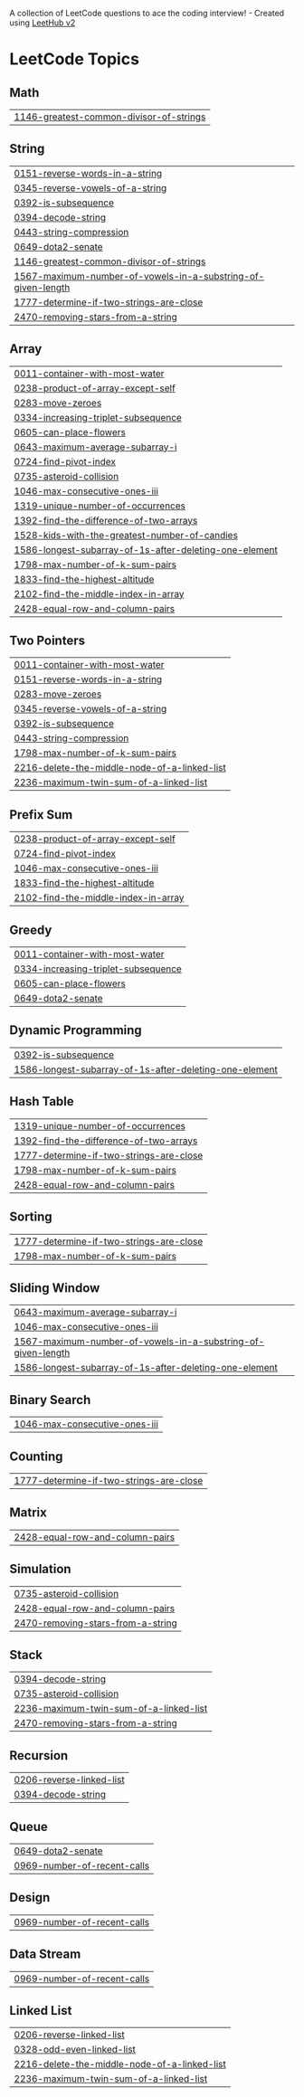 A collection of LeetCode questions to ace the coding interview! - Created using [LeetHub v2](https://github.com/arunbhardwaj/LeetHub-2.0)
<!---LeetCode Topics Start-->
# LeetCode Topics
## Math
|  |
| ------- |
| [1146-greatest-common-divisor-of-strings](https://github.com/AbhikSalian/leet-grinds/tree/master/1146-greatest-common-divisor-of-strings) |
## String
|  |
| ------- |
| [0151-reverse-words-in-a-string](https://github.com/AbhikSalian/leet-grinds/tree/master/0151-reverse-words-in-a-string) |
| [0345-reverse-vowels-of-a-string](https://github.com/AbhikSalian/leet-grinds/tree/master/0345-reverse-vowels-of-a-string) |
| [0392-is-subsequence](https://github.com/AbhikSalian/leet-grinds/tree/master/0392-is-subsequence) |
| [0394-decode-string](https://github.com/AbhikSalian/leet-grinds/tree/master/0394-decode-string) |
| [0443-string-compression](https://github.com/AbhikSalian/leet-grinds/tree/master/0443-string-compression) |
| [0649-dota2-senate](https://github.com/AbhikSalian/leet-grinds/tree/master/0649-dota2-senate) |
| [1146-greatest-common-divisor-of-strings](https://github.com/AbhikSalian/leet-grinds/tree/master/1146-greatest-common-divisor-of-strings) |
| [1567-maximum-number-of-vowels-in-a-substring-of-given-length](https://github.com/AbhikSalian/leet-grinds/tree/master/1567-maximum-number-of-vowels-in-a-substring-of-given-length) |
| [1777-determine-if-two-strings-are-close](https://github.com/AbhikSalian/leet-grinds/tree/master/1777-determine-if-two-strings-are-close) |
| [2470-removing-stars-from-a-string](https://github.com/AbhikSalian/leet-grinds/tree/master/2470-removing-stars-from-a-string) |
## Array
|  |
| ------- |
| [0011-container-with-most-water](https://github.com/AbhikSalian/leet-grinds/tree/master/0011-container-with-most-water) |
| [0238-product-of-array-except-self](https://github.com/AbhikSalian/leet-grinds/tree/master/0238-product-of-array-except-self) |
| [0283-move-zeroes](https://github.com/AbhikSalian/leet-grinds/tree/master/0283-move-zeroes) |
| [0334-increasing-triplet-subsequence](https://github.com/AbhikSalian/leet-grinds/tree/master/0334-increasing-triplet-subsequence) |
| [0605-can-place-flowers](https://github.com/AbhikSalian/leet-grinds/tree/master/0605-can-place-flowers) |
| [0643-maximum-average-subarray-i](https://github.com/AbhikSalian/leet-grinds/tree/master/0643-maximum-average-subarray-i) |
| [0724-find-pivot-index](https://github.com/AbhikSalian/leet-grinds/tree/master/0724-find-pivot-index) |
| [0735-asteroid-collision](https://github.com/AbhikSalian/leet-grinds/tree/master/0735-asteroid-collision) |
| [1046-max-consecutive-ones-iii](https://github.com/AbhikSalian/leet-grinds/tree/master/1046-max-consecutive-ones-iii) |
| [1319-unique-number-of-occurrences](https://github.com/AbhikSalian/leet-grinds/tree/master/1319-unique-number-of-occurrences) |
| [1392-find-the-difference-of-two-arrays](https://github.com/AbhikSalian/leet-grinds/tree/master/1392-find-the-difference-of-two-arrays) |
| [1528-kids-with-the-greatest-number-of-candies](https://github.com/AbhikSalian/leet-grinds/tree/master/1528-kids-with-the-greatest-number-of-candies) |
| [1586-longest-subarray-of-1s-after-deleting-one-element](https://github.com/AbhikSalian/leet-grinds/tree/master/1586-longest-subarray-of-1s-after-deleting-one-element) |
| [1798-max-number-of-k-sum-pairs](https://github.com/AbhikSalian/leet-grinds/tree/master/1798-max-number-of-k-sum-pairs) |
| [1833-find-the-highest-altitude](https://github.com/AbhikSalian/leet-grinds/tree/master/1833-find-the-highest-altitude) |
| [2102-find-the-middle-index-in-array](https://github.com/AbhikSalian/leet-grinds/tree/master/2102-find-the-middle-index-in-array) |
| [2428-equal-row-and-column-pairs](https://github.com/AbhikSalian/leet-grinds/tree/master/2428-equal-row-and-column-pairs) |
## Two Pointers
|  |
| ------- |
| [0011-container-with-most-water](https://github.com/AbhikSalian/leet-grinds/tree/master/0011-container-with-most-water) |
| [0151-reverse-words-in-a-string](https://github.com/AbhikSalian/leet-grinds/tree/master/0151-reverse-words-in-a-string) |
| [0283-move-zeroes](https://github.com/AbhikSalian/leet-grinds/tree/master/0283-move-zeroes) |
| [0345-reverse-vowels-of-a-string](https://github.com/AbhikSalian/leet-grinds/tree/master/0345-reverse-vowels-of-a-string) |
| [0392-is-subsequence](https://github.com/AbhikSalian/leet-grinds/tree/master/0392-is-subsequence) |
| [0443-string-compression](https://github.com/AbhikSalian/leet-grinds/tree/master/0443-string-compression) |
| [1798-max-number-of-k-sum-pairs](https://github.com/AbhikSalian/leet-grinds/tree/master/1798-max-number-of-k-sum-pairs) |
| [2216-delete-the-middle-node-of-a-linked-list](https://github.com/AbhikSalian/leet-grinds/tree/master/2216-delete-the-middle-node-of-a-linked-list) |
| [2236-maximum-twin-sum-of-a-linked-list](https://github.com/AbhikSalian/leet-grinds/tree/master/2236-maximum-twin-sum-of-a-linked-list) |
## Prefix Sum
|  |
| ------- |
| [0238-product-of-array-except-self](https://github.com/AbhikSalian/leet-grinds/tree/master/0238-product-of-array-except-self) |
| [0724-find-pivot-index](https://github.com/AbhikSalian/leet-grinds/tree/master/0724-find-pivot-index) |
| [1046-max-consecutive-ones-iii](https://github.com/AbhikSalian/leet-grinds/tree/master/1046-max-consecutive-ones-iii) |
| [1833-find-the-highest-altitude](https://github.com/AbhikSalian/leet-grinds/tree/master/1833-find-the-highest-altitude) |
| [2102-find-the-middle-index-in-array](https://github.com/AbhikSalian/leet-grinds/tree/master/2102-find-the-middle-index-in-array) |
## Greedy
|  |
| ------- |
| [0011-container-with-most-water](https://github.com/AbhikSalian/leet-grinds/tree/master/0011-container-with-most-water) |
| [0334-increasing-triplet-subsequence](https://github.com/AbhikSalian/leet-grinds/tree/master/0334-increasing-triplet-subsequence) |
| [0605-can-place-flowers](https://github.com/AbhikSalian/leet-grinds/tree/master/0605-can-place-flowers) |
| [0649-dota2-senate](https://github.com/AbhikSalian/leet-grinds/tree/master/0649-dota2-senate) |
## Dynamic Programming
|  |
| ------- |
| [0392-is-subsequence](https://github.com/AbhikSalian/leet-grinds/tree/master/0392-is-subsequence) |
| [1586-longest-subarray-of-1s-after-deleting-one-element](https://github.com/AbhikSalian/leet-grinds/tree/master/1586-longest-subarray-of-1s-after-deleting-one-element) |
## Hash Table
|  |
| ------- |
| [1319-unique-number-of-occurrences](https://github.com/AbhikSalian/leet-grinds/tree/master/1319-unique-number-of-occurrences) |
| [1392-find-the-difference-of-two-arrays](https://github.com/AbhikSalian/leet-grinds/tree/master/1392-find-the-difference-of-two-arrays) |
| [1777-determine-if-two-strings-are-close](https://github.com/AbhikSalian/leet-grinds/tree/master/1777-determine-if-two-strings-are-close) |
| [1798-max-number-of-k-sum-pairs](https://github.com/AbhikSalian/leet-grinds/tree/master/1798-max-number-of-k-sum-pairs) |
| [2428-equal-row-and-column-pairs](https://github.com/AbhikSalian/leet-grinds/tree/master/2428-equal-row-and-column-pairs) |
## Sorting
|  |
| ------- |
| [1777-determine-if-two-strings-are-close](https://github.com/AbhikSalian/leet-grinds/tree/master/1777-determine-if-two-strings-are-close) |
| [1798-max-number-of-k-sum-pairs](https://github.com/AbhikSalian/leet-grinds/tree/master/1798-max-number-of-k-sum-pairs) |
## Sliding Window
|  |
| ------- |
| [0643-maximum-average-subarray-i](https://github.com/AbhikSalian/leet-grinds/tree/master/0643-maximum-average-subarray-i) |
| [1046-max-consecutive-ones-iii](https://github.com/AbhikSalian/leet-grinds/tree/master/1046-max-consecutive-ones-iii) |
| [1567-maximum-number-of-vowels-in-a-substring-of-given-length](https://github.com/AbhikSalian/leet-grinds/tree/master/1567-maximum-number-of-vowels-in-a-substring-of-given-length) |
| [1586-longest-subarray-of-1s-after-deleting-one-element](https://github.com/AbhikSalian/leet-grinds/tree/master/1586-longest-subarray-of-1s-after-deleting-one-element) |
## Binary Search
|  |
| ------- |
| [1046-max-consecutive-ones-iii](https://github.com/AbhikSalian/leet-grinds/tree/master/1046-max-consecutive-ones-iii) |
## Counting
|  |
| ------- |
| [1777-determine-if-two-strings-are-close](https://github.com/AbhikSalian/leet-grinds/tree/master/1777-determine-if-two-strings-are-close) |
## Matrix
|  |
| ------- |
| [2428-equal-row-and-column-pairs](https://github.com/AbhikSalian/leet-grinds/tree/master/2428-equal-row-and-column-pairs) |
## Simulation
|  |
| ------- |
| [0735-asteroid-collision](https://github.com/AbhikSalian/leet-grinds/tree/master/0735-asteroid-collision) |
| [2428-equal-row-and-column-pairs](https://github.com/AbhikSalian/leet-grinds/tree/master/2428-equal-row-and-column-pairs) |
| [2470-removing-stars-from-a-string](https://github.com/AbhikSalian/leet-grinds/tree/master/2470-removing-stars-from-a-string) |
## Stack
|  |
| ------- |
| [0394-decode-string](https://github.com/AbhikSalian/leet-grinds/tree/master/0394-decode-string) |
| [0735-asteroid-collision](https://github.com/AbhikSalian/leet-grinds/tree/master/0735-asteroid-collision) |
| [2236-maximum-twin-sum-of-a-linked-list](https://github.com/AbhikSalian/leet-grinds/tree/master/2236-maximum-twin-sum-of-a-linked-list) |
| [2470-removing-stars-from-a-string](https://github.com/AbhikSalian/leet-grinds/tree/master/2470-removing-stars-from-a-string) |
## Recursion
|  |
| ------- |
| [0206-reverse-linked-list](https://github.com/AbhikSalian/leet-grinds/tree/master/0206-reverse-linked-list) |
| [0394-decode-string](https://github.com/AbhikSalian/leet-grinds/tree/master/0394-decode-string) |
## Queue
|  |
| ------- |
| [0649-dota2-senate](https://github.com/AbhikSalian/leet-grinds/tree/master/0649-dota2-senate) |
| [0969-number-of-recent-calls](https://github.com/AbhikSalian/leet-grinds/tree/master/0969-number-of-recent-calls) |
## Design
|  |
| ------- |
| [0969-number-of-recent-calls](https://github.com/AbhikSalian/leet-grinds/tree/master/0969-number-of-recent-calls) |
## Data Stream
|  |
| ------- |
| [0969-number-of-recent-calls](https://github.com/AbhikSalian/leet-grinds/tree/master/0969-number-of-recent-calls) |
## Linked List
|  |
| ------- |
| [0206-reverse-linked-list](https://github.com/AbhikSalian/leet-grinds/tree/master/0206-reverse-linked-list) |
| [0328-odd-even-linked-list](https://github.com/AbhikSalian/leet-grinds/tree/master/0328-odd-even-linked-list) |
| [2216-delete-the-middle-node-of-a-linked-list](https://github.com/AbhikSalian/leet-grinds/tree/master/2216-delete-the-middle-node-of-a-linked-list) |
| [2236-maximum-twin-sum-of-a-linked-list](https://github.com/AbhikSalian/leet-grinds/tree/master/2236-maximum-twin-sum-of-a-linked-list) |
<!---LeetCode Topics End-->